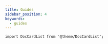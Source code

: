 ```yaml
---
title: Guides
sidebar_position: 4
keywords:
  - guides
---
```


```mdx-code-block
import DocCardList from '@theme/DocCardList';
```

<DocCardList />
